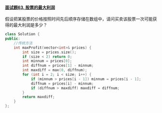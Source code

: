 #### [面试题63. 股票的最大利润](https://leetcode-cn.com/problems/gu-piao-de-zui-da-li-run-lcof/)

假设把某股票的价格按照时间先后顺序存储在数组中，请问买卖该股票一次可能获得的最大利润是多少？

```c++
class Solution {
public:
    //传统方法
    int maxProfit(vector<int>& prices) {
        int size = prices.size();
        if (size < 2) return 0;
        int minnum = prices[0];
        int diffnum = prices[1] - minnum;
        int maxdiff = max(0, diffnum);
        for (int i = 2; i < size; i++) {
            if (minnum > prices[i - 1]) minnum = prices[i - 1];
            diffnum = prices[i] - minnum;
            if (diffnum > maxdiff) maxdiff = diffnum;
        }
        return maxdiff;
    }
};
```

